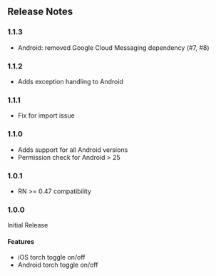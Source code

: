 ## Release Notes

### 1.1.3

* Android: removed Google Cloud Messaging dependency (#7, #8)

### 1.1.2

* Adds exception handling to Android

### 1.1.1

* Fix for import issue

### 1.1.0

* Adds support for all Android versions
* Permission check for Android > 25

### 1.0.1

* RN >= 0.47 compatibility

### 1.0.0

Initial Release

#### Features

* iOS torch toggle on/off
* Android torch toggle on/off
